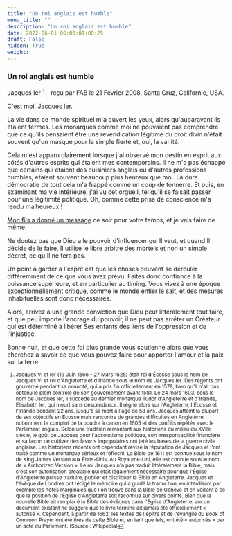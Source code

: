 ```yaml
---
title: "Un roi anglais est humble"
menu_title: ""
description: "Un roi anglais est humble"
date: 2022-06-01 06:00:01+00:25
draft: False
hidden: True
weight:
---
```

### Un roi anglais est humble

Jacques Ier <sup id="a1">[1](#f1)</sup> - reçu par FAB le 21 Février 2008, Santa Cruz, Californie, USA.

C'est moi, Jacques Ier.

La vie dans ce monde spirituel m'a ouvert les yeux, alors qu'auparavant ils étaient fermés. Les monarques comme moi ne pouvaient pas comprendre que ce qu'ils pensaient être une revendication légitime du droit divin n'était souvent qu'un masque pour la simple fierté et, oui, la vanité.

Cela m'est apparu clairement lorsque j'ai observé mon destin en esprit aux côtés d'autres esprits qui étaient mes contemporains. Il ne m'a pas échappé que certains qui étaient des cuisiniers anglais ou d'autres professions humbles, étaient souvent beaucoup plus heureux que moi. La dure démocratie de tout cela m'a frappé comme un coup de tonnerre. Et puis, en examinant ma vie intérieure, j'ai vu cet orgueil, tel qu'il se faisait passer pour une légitimité politique. Oh, comme cette prise de conscience m'a rendu malheureux !

[Mon fils a donné un message](/fr-contemporary-messages/fr-contemporary-messages-by-date-order/fr-contemporary-messages-2008/fr-2008-2-21-2-fab-charles-i/) ce soir pour votre temps, et je vais faire de même.

Ne doutez pas que Dieu a le pouvoir d'influencer qui Il veut, et quand Il décide de le faire, Il utilise le libre arbitre des mortels et non un simple décret, ce qu'Il ne fera pas.

Un point à garder à l'esprit est que les choses peuvent se dérouler différemment de ce que vous avez prévu. Faites donc confiance à la puissance supérieure, et en particulier au timing. Vous vivez à une époque exceptionnellement critique, comme le monde entier le sait, et des mesures inhabituelles sont donc nécessaires.

Alors, arrivez à une grande conviction que Dieu peut littéralement tout faire, et que peu importe l'ancrage du pouvoir, il ne peut pas arrêter un Créateur qui est déterminé à libérer Ses enfants des liens de l'oppression et de l'injustice.

Bonne nuit, et que cette foi plus grande vous soutienne alors que vous cherchez à savoir ce que vous pouvez faire pour apporter l'amour et la paix sur la terre.
<small>

1. <large id="f1"> Jacques VI et Ier (19 Juin 1566 - 27 Mars 1625) était roi d'Écosse sous le nom de Jacques VI et roi d'Angleterre et d'Irlande sous le nom de Jacques Ier. Des régents ont gouverné pendant sa minorité, qui a pris fin officiellement en 1578, bien qu'il n'ait pas obtenu le plein contrôle de son gouvernement avant 1581. Le 24 mars 1603, sous le nom de Jacques Ier, il succède au dernier monarque Tudor d'Angleterre et d'Irlande, Élisabeth Ier, qui meurt sans descendance. Il règne alors sur l'Angleterre, l'Écosse et l'Irlande pendant 22 ans, jusqu'à sa mort à l'âge de 58 ans. Jacques atteint la plupart de ses objectifs en Écosse mais rencontre de grandes difficultés en Angleterre, notamment le complot de la poudre à canon en 1605 et des conflits répétés avec le Parlement anglais. Selon une tradition remontant aux historiens du milieu du XVIIe siècle, le goût de Jacques pour l'absolutisme politique, son irresponsabilité financière et sa façon de cultiver des favoris impopulaires ont jeté les bases de la guerre civile anglaise. Les historiens récents ont cependant révisé la réputation de Jacques et l'ont traité comme un monarque sérieux et réfléchi. La Bible de 1611 est connue sous le nom de King James Version aux États-Unis. Au Royaume-Uni, elle est connue sous le nom de « Authorized Version ». Le roi Jacques n'a pas traduit littéralement la Bible, mais c'est son autorisation préalable qui était légalement nécessaire pour que l'Église d'Angleterre puisse traduire, publier et distribuer la Bible en Angleterre. Jacques et l'évêque de Londres ont rédigé le mémoire qui a guidé la traduction, en interdisant par exemple les notes marginales que l'on trouve dans la Bible de Genève et en veillant à ce que la position de l'Église d'Angleterre soit reconnue sur divers points. Bien que la nouvelle Bible ait remplacé la Bible des évêques dans l'Église d'Angleterre, aucun document existant ne suggère que le livre terminé ait jamais été officiellement « autorisé ». Cependant, à partir de 1662, les textes de l'épître et de l'évangile du Book of Common Prayer ont été tirés de cette Bible et, en tant que tels, ont été « autorisés » par un acte du Parlement. (Source : Wikipedia)[↩](#a1)
